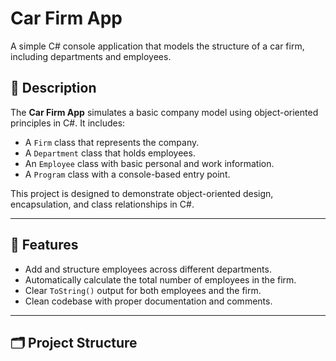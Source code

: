 # Car Firm App

A simple C# console application that models the structure of a car firm, including departments and employees.

## 🧾 Description

The **Car Firm App** simulates a basic company model using object-oriented principles in C#. It includes:

- A `Firm` class that represents the company.
- A `Department` class that holds employees.
- An `Employee` class with basic personal and work information.
- A `Program` class with a console-based entry point.

This project is designed to demonstrate object-oriented design, encapsulation, and class relationships in C#.

---

## 🧩 Features

- Add and structure employees across different departments.
- Automatically calculate the total number of employees in the firm.
- Clear `ToString()` output for both employees and the firm.
- Clean codebase with proper documentation and comments.

---

## 🗂️ Project Structure

